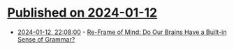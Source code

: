 # [Published on 2024-01-12](index.md)

* [2024-01-12, 22:08:00](https://soylentnews.org/article.pl?sid=24/01/12/0220211&from=rss) - [Re-Frame of Mind: Do Our Brains Have a Built-in Sense of Grammar?](https://soylentnews.org/article.pl?sid=24/01/12/0220211&from=rss)
